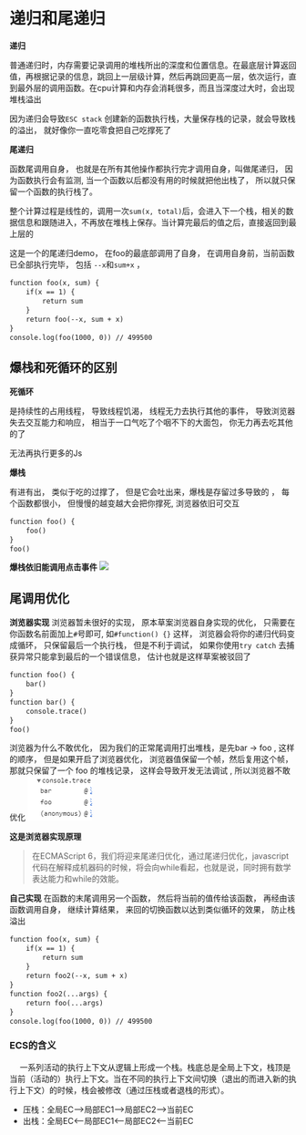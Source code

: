 

# 递归和尾递归

**递归**   

普通递归时，内存需要记录调用的堆栈所出的深度和位置信息。在最底层计算返回值，再根据记录的信息，跳回上一层级计算，然后再跳回更高一层，依次运行，直到最外层的调用函数。在cpu计算和内存会消耗很多，而且当深度过大时，会出现堆栈溢出

因为递归会导致`ESC stack` 创建新的函数执行栈，大量保存栈的记录，就会导致栈的溢出， 就好像你一直吃零食把自己吃撑死了

**尾递归** 

函数尾调用自身， 也就是在所有其他操作都执行完才调用自身，叫做尾递归， 因为函数执行会有监测, 当一个函数以后都没有用的时候就把他出栈了， 所以就只保留一个函数的执行栈了。


整个计算过程是线性的，调用一次`sum(x, total)`后，会进入下一个栈，相关的数据信息和跟随进入，不再放在堆栈上保存。当计算完最后的值之后，直接返回到最上层的



这是一个的尾递归demo， 在foo的最底部调用了自身， 在调用自身前，当前函数已全部执行完毕， 包括 `--x`和`sum+x` ， 

```
function foo(x, sum) {
    if(x == 1) {
        return sum 
    }
    return foo(--x, sum + x) 
}
console.log(foo(1000, 0)) // 499500
```


## 爆栈和死循环的区别
**死循环**

是持续性的占用线程， 导致线程饥渴， 线程无力去执行其他的事件， 导致浏览器失去交互能力和响应， 相当于一口气吃了个咽不下的大面包， 你无力再去吃其他的了

无法再执行更多的Js

**爆栈**

有进有出， 类似于吃的过撑了， 但是它会吐出来，爆栈是存留过多导致的 ， 每个函数都很小， 但慢慢的越变越大会把你撑死, 浏览器依旧可交互
```
function foo() {
    foo() 
}
foo()
```
**爆栈依旧能调用点击事件**
![](md_imgs/recur1.png)




## 尾调用优化
**浏览器实现**
浏览器暂未很好的实现， 原本草案浏览器自身实现的优化， 只需要在你函数名前面加上`#`号即可, 如`#function() {}` 这样， 浏览器会将你的递归代码变成循环， 只保留最后一个执行栈， 但是不利于调试， 如果你使用`try catch` 去捕获异常只能拿到最后的一个错误信息， 估计也就是这样草案被驳回了



```
function foo() {
    bar()
}
function bar() {
    console.trace()
}
foo()
```
浏览器为什么不敢优化， 因为我们的正常尾调用打出堆栈，是先bar -> foo , 这样的顺序， 但是如果开启了浏览器优化， 浏览器值保留一个帧，然后复用这个帧， 那就只保留了一个 foo 的堆栈记录， 这样会导致开发无法调试
, 所以浏览器不敢优化
![](md_imgs/track.png)


**这是浏览器实现原理**
> 在ECMAScript 6，我们将迎来尾递归优化，通过尾递归优化，javascript代码在解释成机器码的时候，将会向while看起，也就是说，同时拥有数学表达能力和while的效能。


**自己实现**
在函数的末尾调用另一个函数， 然后将当前的值传给该函数， 再经由该函数调用自身， 继续计算结果， 来回的切换函数以达到类似循环的效果， 防止栈溢出

```
function foo(x, sum) {
    if(x == 1) {
        return sum 
    }
    return foo2(--x, sum + x) 
}
function foo2(...args) {
    return foo(...args)
}
console.log(foo(1000, 0)) // 499500
```

### ECS的含义
　  一系列活动的执行上下文从逻辑上形成一个栈。栈底总是全局上下文，栈顶是当前（活动的）执行上下文。当在不同的执行上下文间切换（退出的而进入新的执行上下文）的时候，栈会被修改（通过压栈或者退栈的形式）。
* 压栈：全局EC-->局部EC1-->局部EC2-->当前EC 
* 出栈：全局EC<--局部EC1<--局部EC2<--当前EC
